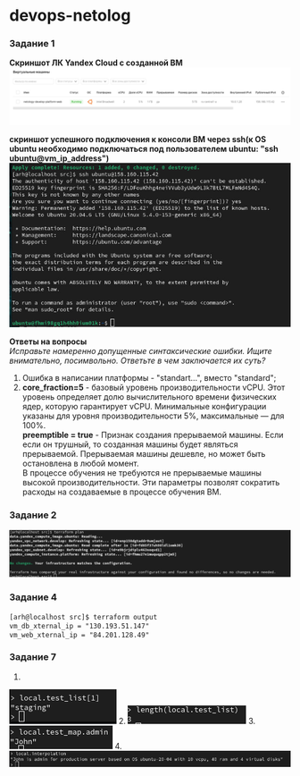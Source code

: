 # devops-netolog  
### **Задание 1**  
**Cкриншот ЛК Yandex Cloud с созданной ВМ**  
![Alt text](image.png)  

**скриншот успешного подключения к консоли ВМ через ssh(к OS ubuntu необходимо подключаться под пользователем ubuntu: "ssh ubuntu@vm_ip_address")**  
![Alt text](image-1.png)  

**Ответы на вопросы**   
*Исправьте намеренно допущенные синтаксические ошибки. Ищите внимательно, посимвольно. Ответьте в чем заключается их суть?*  
1. Ошибка в написании платформы - "standart...", вместо  "standard";
2. **core_fraction=5** - базовый уровень производительности vCPU.  Этот уровень определяет   долю вычислительного времени физических ядер, которую гарантирует vCPU. Минимальные конфигурации указаны для уровня производительности 5%, максимальные — для 100%.  
**preemptible = true** - Признак создания прерываемой машины. Если если он трушный, то созданная машины будет являться прерываемой. Прерываемая машины дешевле, но может быть остановлена в любой момент.  
В процессе обучения не требуются не прерываемые машины высокой производительности. Эти параметры позволят сократить расходы на создаваемые в процессе обучения ВМ. 

### **Задание 2**  

![Alt text](image-2.png)  

### **Задание 4**  
```
[arh@localhost src]$ terraform output
vm_db_xternal_ip = "130.193.51.147"
vm_web_xternal_ip = "84.201.128.49"
```
### **Задание 7**
  1.
![Alt text](<Снимок экрана от 2023-08-04 01-15-45.png>)
  2.
![Alt text](<Снимок экрана от 2023-08-04 01-16-40.png>)
  3.
![Alt text](<Снимок экрана от 2023-08-04 01-17-41.png>)
  4.
![Alt text](<Снимок экрана от 2023-08-04 01-39-01.png>)